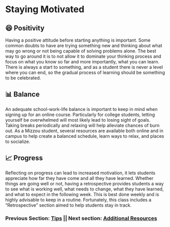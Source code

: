 # Staying Motivated

## :laughing: Positivity

Having a positive attitude before starting anything is important. Some common doubts to have are trying something new and thinking about what may go wrong or not being capable of solving problems alone. The best way to go around it is to not allow it to dominate your thinking process and focus on what you know so far and more importantly, what you can learn. There is always a start to something, and as a student there is never a level where you can end, so the gradual process of learning should be something to be celebrated.

## :bar_chart: Balance

An adequate school-work-life balance is important to keep in mind when signing up for an online course. Particularly for college students, letting yourself be overwhelmed will most likely lead to losing sight of goals. Taking breaks periodically and relaxing will help alleviate chances of burn out. As a Mizzou student, several resources are available both online and in campus to help create a balanced schedule, learn ways to relax, and places to socialize. 

## :chart_with_upwards_trend: Progress

Reflecting on progress can lead to increased motivation, it lets students appreciate how far they have come and all they have learned. Whether things are going well or not, having a retrospective provides students a way to see what is working well, what needs to change, what they have learned, and what to expect in the following week. This is best done weekly and is highly advisable to keep in a routine. Fortunately, this class includes a “Retrospective” section aimed to help students stay in track.

### Previous Section: [Tips](../Chapters/Tips.md)    ||    Next section: [Additional Resources](../Chapters/Resources.md)
